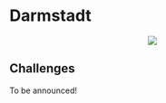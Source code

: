 # Darmstadt

<center>
  <img src="https://smartcountry-hacks.de/wp-content/uploads/2018/08/logo_darmstadt_digital.png" />
</center>

## Challenges

To be announced!

